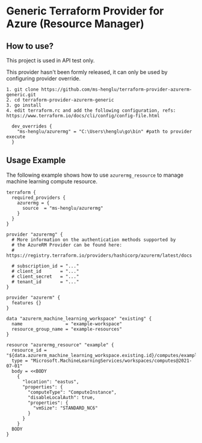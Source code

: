 # Generic Terraform Provider for Azure (Resource Manager)

## How to use?
This project is used in API test only.

This provider hasn't been formly released, it can only be used by configuring provider override.
```
1. git clone https://github.com/ms-henglu/terraform-provider-azurerm-generic.git
2. cd terraform-provider-azurerm-generic
3. go install
4. edit terraform.rc and add the following configuration, refs: https://www.terraform.io/docs/cli/config/config-file.html
  
  dev_overrides {
    "ms-henglu/azurermg" = "C:\Users\henglu\go\bin" #path to provider execute
  }
```

## Usage Example

The following example shows how to use `azurermg_resource` to manage machine learning compute resource.

```hcl
terraform {
  required_providers {
    azurermg = {
      source  = "ms-henglu/azurermg"
    }
  }
}

provider "azurermg" {
  # More information on the authentication methods supported by
  # the AzureRM Provider can be found here:
  # https://registry.terraform.io/providers/hashicorp/azurerm/latest/docs

  # subscription_id = "..."
  # client_id       = "..."
  # client_secret   = "..."
  # tenant_id       = "..."
}

provider "azurerm" {
  features {}
}

data "azurerm_machine_learning_workspace" "existing" {
  name                = "example-workspace"
  resource_group_name = "example-resources"
}

resource "azurermg_resource" "example" {
  resource_id = "${data.azurerm_machine_learning_workspace.existing.id}/computes/example"
  type = "Microsoft.MachineLearningServices/workspaces/computes@2021-07-01"
  body = <<BODY
    {
      "location": "eastus",
      "properties": {
        "computeType": "ComputeInstance",
        "disableLocalAuth": true,
        "properties": {
          "vmSize": "STANDARD_NC6"
        }
      }
    }
  BODY
}

```

